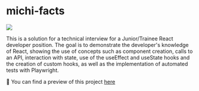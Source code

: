 # michi-facts

![](https://i.ibb.co/FsZFQZn/Screen-Shot-2023-01-30-at-00-02-18.png)


This is a solution for a technical interview for a Junior/Trainee React developer position. The goal is to demonstrate the developer's knowledge of React, showing the use of concepts such as component creation, calls to an API, interaction with state, use of the useEffect and useState hooks and the creation of custom hooks, as well as the implementation of automated tests with Playwright.

🔗 You can find a preview of this project [here](https://michi-facts.vercel.app "here")
